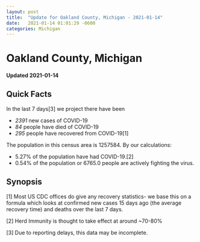 ```yaml
---
layout: post
title:  "Update for Oakland County, Michigan - 2021-01-14"
date:   2021-01-14 01:01:29 -0600
categories: Michigan
---
```


# Oakland County, Michigan
#### Updated 2021-01-14

## Quick Facts

In the last 7 days[3] we project there have been
- *2391* new cases of COVID-19
- *84* people have died of COVID-19
- *295* people have recovered from COVID-19[1]

The population in this census area is 1257584. By our calculations:
- 5.27% of the population have had COVID-19.[2]
- 0.54% of the population or 6765.0 people are actively fighting the virus.

## Synopsis




[1] Most US CDC offices do give any recovery statistics- we base this on a formula which looks at confirmed new cases
15 days ago (the average recovery time) and deaths over the last 7 days.

[2] Herd Immunity is thought to take effect at around ~70-80%

[3] Due to reporting delays, this data may be incomplete.
 
    